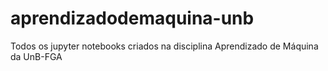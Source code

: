 # aprendizadodemaquina-unb
Todos os jupyter notebooks criados na disciplina Aprendizado de Máquina da UnB-FGA
